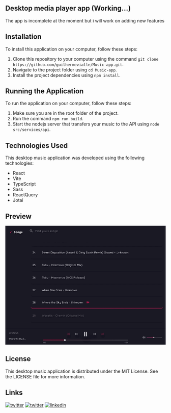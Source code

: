## Desktop media player app (Working...)
The app is incomplete at the moment but i will work on adding new features

## Installation

To install this application on your computer, follow these steps:

1.  Clone this repository to your computer using the command `git clone 
https://github.com/guilhermevialle/Music-app.git`.
3.  Navigate to the project folder using `cd Music-app`.
4.  Install the project dependencies using `npm install`.

## 
## Running the Application

To run the application on your computer, follow these steps:

1.  Make sure you are in the root folder of the project.
2.  Run the command `npm run build`.
3. Start the nodejs server that transfers your music to the API using `node src/services/api`.

## Technologies Used

This desktop music application was developed using the following technologies:

-   React
-   Vite
-   TypeScript
- Sass
- ReactQuery
- Jotai

## Preview

   ![](https://github.com/guilhermevialle/Music-app/blob/main/preview/AppPreviewGif.gif)


## License

This desktop music application is distributed under the MIT License. See the LICENSE file for more information.

## Links

[![twitter](https://img.shields.io/badge/twitter-1DA1F2?style=for-the-badge&logo=twitter&logoColor=white)](https://twitter.com/guivialle)
[![twitter](https://img.shields.io/badge/Instagram-E4405F?style=for-the-badge&logo=instagram&logoColor=white)](https://www.instagram.com/guilherme.vialle/)
[![linkedin](https://img.shields.io/badge/linkedin-0A66C2?style=for-the-badge&logo=linkedin&logoColor=white)](https://www.linkedin.com/in/guilherme-vialle-4b1a9820a/)

